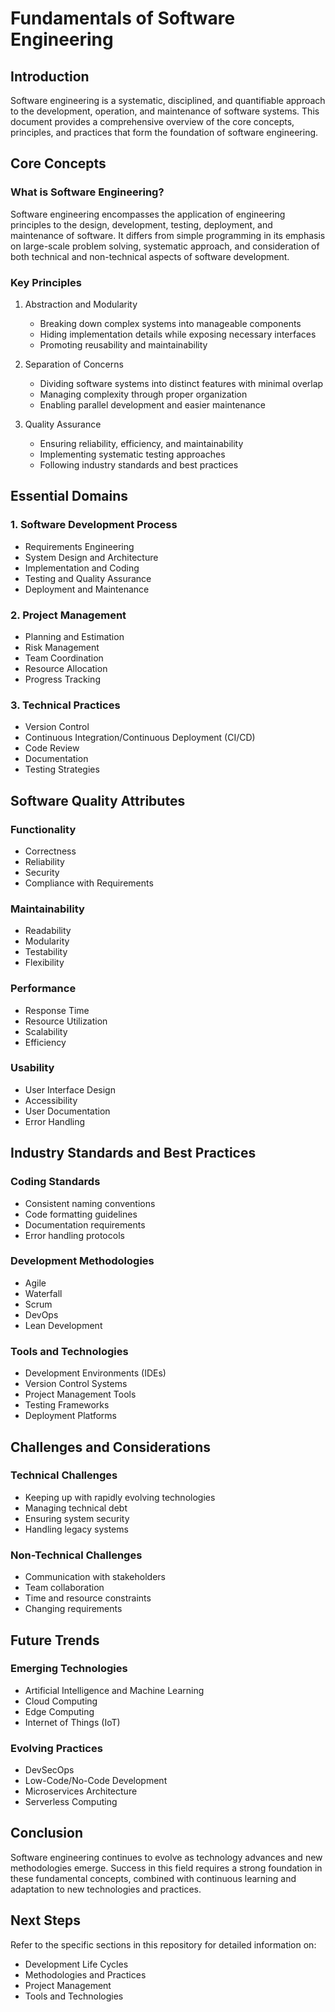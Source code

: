 # Fundamentals of Software Engineering

## Introduction
Software engineering is a systematic, disciplined, and quantifiable approach to the development, operation, and maintenance of software systems. This document provides a comprehensive overview of the core concepts, principles, and practices that form the foundation of software engineering.

## Core Concepts

### What is Software Engineering?
Software engineering encompasses the application of engineering principles to the design, development, testing, deployment, and maintenance of software. It differs from simple programming in its emphasis on large-scale problem solving, systematic approach, and consideration of both technical and non-technical aspects of software development.

### Key Principles
1. Abstraction and Modularity
   - Breaking down complex systems into manageable components
   - Hiding implementation details while exposing necessary interfaces
   - Promoting reusability and maintainability

2. Separation of Concerns
   - Dividing software systems into distinct features with minimal overlap
   - Managing complexity through proper organization
   - Enabling parallel development and easier maintenance

3. Quality Assurance
   - Ensuring reliability, efficiency, and maintainability
   - Implementing systematic testing approaches
   - Following industry standards and best practices

## Essential Domains

### 1. Software Development Process
- Requirements Engineering
- System Design and Architecture
- Implementation and Coding
- Testing and Quality Assurance
- Deployment and Maintenance

### 2. Project Management
- Planning and Estimation
- Risk Management
- Team Coordination
- Resource Allocation
- Progress Tracking

### 3. Technical Practices
- Version Control
- Continuous Integration/Continuous Deployment (CI/CD)
- Code Review
- Documentation
- Testing Strategies

## Software Quality Attributes

### Functionality
- Correctness
- Reliability
- Security
- Compliance with Requirements

### Maintainability
- Readability
- Modularity
- Testability
- Flexibility

### Performance
- Response Time
- Resource Utilization
- Scalability
- Efficiency

### Usability
- User Interface Design
- Accessibility
- User Documentation
- Error Handling

## Industry Standards and Best Practices

### Coding Standards
- Consistent naming conventions
- Code formatting guidelines
- Documentation requirements
- Error handling protocols

### Development Methodologies
- Agile
- Waterfall
- Scrum
- DevOps
- Lean Development

### Tools and Technologies
- Development Environments (IDEs)
- Version Control Systems
- Project Management Tools
- Testing Frameworks
- Deployment Platforms

## Challenges and Considerations

### Technical Challenges
- Keeping up with rapidly evolving technologies
- Managing technical debt
- Ensuring system security
- Handling legacy systems

### Non-Technical Challenges
- Communication with stakeholders
- Team collaboration
- Time and resource constraints
- Changing requirements

## Future Trends

### Emerging Technologies
- Artificial Intelligence and Machine Learning
- Cloud Computing
- Edge Computing
- Internet of Things (IoT)

### Evolving Practices
- DevSecOps
- Low-Code/No-Code Development
- Microservices Architecture
- Serverless Computing

## Conclusion
Software engineering continues to evolve as technology advances and new methodologies emerge. Success in this field requires a strong foundation in these fundamental concepts, combined with continuous learning and adaptation to new technologies and practices.

## Next Steps
Refer to the specific sections in this repository for detailed information on:
- Development Life Cycles
- Methodologies and Practices
- Project Management
- Tools and Technologies
